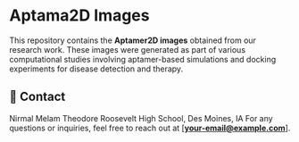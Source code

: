# Aptama2D Images

This repository contains the **Aptamer2D images** obtained from our research work. These images were generated as part of various computational studies involving aptamer-based simulations and docking experiments for disease detection and therapy.

## 📧 Contact
Nirmal Melam
Theodore Roosevelt High School, Des Moines, IA 
For any questions or inquiries, feel free to reach out at [**your-email@example.com**].

